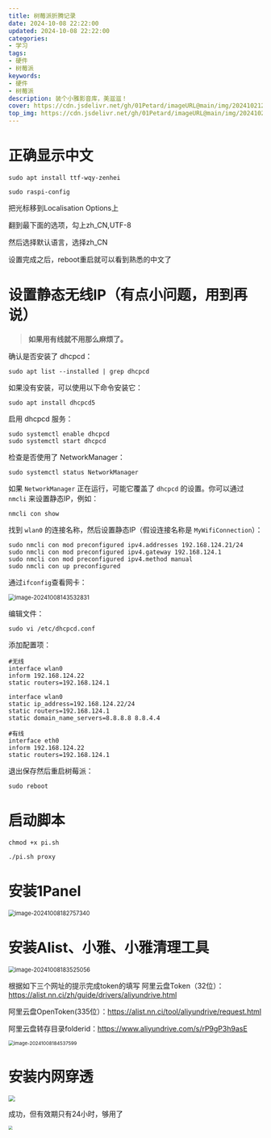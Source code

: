 ```yaml
---
title: 树莓派折腾记录
date: 2024-10-08 22:22:00
updated: 2024-10-08 22:22:00
categories: 
- 学习
tags: 
- 硬件
- 树莓派
keywords:
- 硬件
- 树莓派
description: 装个小雅影音库，美滋滋！
cover: https://cdn.jsdelivr.net/gh/01Petard/imageURL@main/img/202410212137950.png
top_img: https://cdn.jsdelivr.net/gh/01Petard/imageURL@main/img/202410212138771.png
---
```


# 正确显示中文

```shell
sudo apt install ttf-wqy-zenhei
```

```shell
sudo raspi-config
```

把光标移到Localisation Options上

翻到最下面的选项，勾上zh_CN,UTF-8

然后选择默认语言，选择zh_CN

设置完成之后，reboot重启就可以看到熟悉的中文了

# 设置静态无线IP（有点小问题，用到再说）

> **如果用有线就不用那么麻烦了。**

确认是否安装了 dhcpcd：

```shell
sudo apt list --installed | grep dhcpcd
```

如果没有安装，可以使用以下命令安装它：

```shell
sudo apt install dhcpcd5
```

启用 dhcpcd 服务：

```shell
sudo systemctl enable dhcpcd
sudo systemctl start dhcpcd
```

检查是否使用了 NetworkManager：

```shell
sudo systemctl status NetworkManager
```

如果 `NetworkManager` 正在运行，可能它覆盖了 `dhcpcd` 的设置。你可以通过 `nmcli` 来设置静态IP，例如：

```shell
nmcli con show
```

找到 `wlan0` 的连接名称，然后设置静态IP（假设连接名称是 `MyWifiConnection`）：

```shell
sudo nmcli con mod preconfigured ipv4.addresses 192.168.124.21/24
sudo nmcli con mod preconfigured ipv4.gateway 192.168.124.1
sudo nmcli con mod preconfigured ipv4.method manual
sudo nmcli con up preconfigured
```

通过`ifconfig`查看网卡：

<img src="https://cdn.jsdelivr.net/gh/01Petard/imageURL@main/img/202410081435885.png" alt="image-20241008143532831" style="zoom:80%;" />

编辑文件：

```shell
sudo vi /etc/dhcpcd.conf
```

添加配置项：

```shell
#无线
interface wlan0
inform 192.168.124.22
static routers=192.168.124.1

interface wlan0
static ip_address=192.168.124.22/24
static routers=192.168.124.1
static domain_name_servers=8.8.8.8 8.8.4.4
```

```shell
#有线
interface eth0
inform 192.168.124.22
static routers=192.168.124.1
```

退出保存然后重启树莓派：

```shell
sudo reboot
```

# 启动脚本

```shell
chmod +x pi.sh
```

```shell
./pi.sh proxy
```

# 安装1Panel

<img src="https://cdn.jsdelivr.net/gh/01Petard/imageURL@main/img/202410221931289.png" alt="image-20241008182757340" style="zoom:80%;" />

# 安装Alist、小雅、小雅清理工具

<img src="https://cdn.jsdelivr.net/gh/01Petard/imageURL@main/img/202410081835085.png" alt="image-20241008183525056" style="zoom:80%;" />

根据如下三个网址的提示完成token的填写
阿里云盘Token（32位）：https://alist.nn.ci/zh/guide/drivers/aliyundrive.html

阿里云盘OpenToken(335位）：https://alist.nn.ci/tool/aliyundrive/request.html

阿里云盘转存目录folderid：https://www.aliyundrive.com/s/rP9gP3h9asE

<img src="https://cdn.jsdelivr.net/gh/01Petard/imageURL@main/img/202410081845667.png" alt="image-20241008184537599" style="zoom:67%;" />

# 安装内网穿透

<img src="https://cdn.jsdelivr.net/gh/01Petard/imageURL@main/img/202410081930798.png" style="zoom:80%;" />

成功，但有效期只有24小时，够用了

<img src="https://cdn.jsdelivr.net/gh/01Petard/imageURL@main/img/202410081939485.png" style="zoom:50%;" />